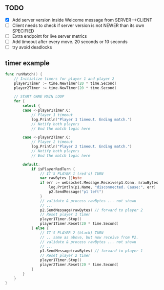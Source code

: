 ## TODO

- [x] Add server version inside Welcome message from SERVER-->CLIENT
- [ ] Client needs to check if server version is not NEWER than its own SPECIFIED
- [ ] Extra endpoint for live server metrics
- [ ] Add timeout after every move. 20 seconds or 10 seconds
- [ ] try avoid deadlocks 

## timer example 

```go
func runMatch() {
	// Initialize timers for player 1 and player 2
	player1Timer := time.NewTimer(20 * time.Second)
	player2Timer := time.NewTimer(20 * time.Second)

	// START GAME MAIN LOOP
	for {
		select {
		case <-player1Timer.C:
			// Player 1 timeout
			log.Println("Player 1 timeout. Ending match.")
			// Notify both players
			// End the match logic here

		case <-player2Timer.C:
			// Player 2 timeout
			log.Println("Player 2 timeout. Ending match.")
			// Notify both players
			// End the match logic here

		default:
			if isPlayerRedTurn {
				// IT'S PLAYER 1 (red's) TURN
				var rawBytes []byte
				if err := websocket.Message.Receive(p1.Conn, &rawBytes); err != nil {
					log.Println(p1.Name, "disconnected. Cause:", err)
					p2.SendMessage("p1 left")
				}
				// validate & process rawBytes ... not shown
				// ...
				p2.SendMessage(rawBytes) // forward to player 2
				// Reset player 1 timer
                player1Timer.Stop()
				player1Timer.Reset(20 * time.Second)
			} else {
				// IT'S PLAYER 2 (black) TURN
				// .. same as above, but now receive from P2.
				// validate & process rawBytes ... not shown
				// ...
				p1.SendMessage(rawBytes) // forward to player 1
				// Reset player 2 timer
                player1Timer.Stop()
				player2Timer.Reset(20 * time.Second)
			}
		}
	}
}


```